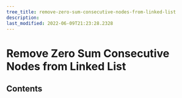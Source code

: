```yaml
---
tree_title: remove-zero-sum-consecutive-nodes-from-linked-list
description: 
last_modified: 2022-06-09T21:23:28.2328
---
```


# Remove Zero Sum Consecutive Nodes from Linked List

## Contents
